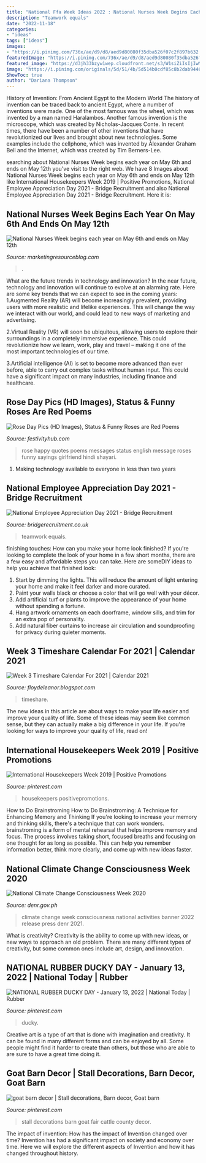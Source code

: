 ```yaml
---
title: "National Ffa Week Ideas 2022 : National Nurses Week Begins Each Year On May 6th And Ends On May 12th"
description: "Teamwork equals"
date: "2022-11-18"
categories:
- "ideas"
tags: ["ideas"]
images:
- "https://i.pinimg.com/736x/ae/d9/d8/aed9d80080f35dba526f07c2f897b632.jpg"
featuredImage: "https://i.pinimg.com/736x/ae/d9/d8/aed9d80080f35dba526f07c2f897b632.jpg"
featured_image: "https://d3jh33bzyw1wep.cloudfront.net/s3/W1siZiIsIjIwMjEvMDMvMDQvMTYvMzAvNDcvMDlmNjMzYTktNDQwNi00MDZiLWE0MmUtYWZkODBmNDM2ZDJlL3RlYW0gd29yay5qcGciXSxbInAiLCJ0aHVtYiIsIjEyMDB4NjMwIyJdXQ"
image: "https://i.pinimg.com/originals/5d/51/4b/5d514b0cdf85c8b2dab944694954556c.jpg"
ShowToc: true
author: "Dariana Thompson"
---
```



History of Invention: From Ancient Egypt to the Modern World
The history of invention can be traced back to ancient Egypt, where a number of inventions were made. One of the most famous was the wheel, which was invented by a man named Haralambos. Another famous invention is the microscope, which was created by Nicholas-Jacques Conte. In recent times, there have been a number of other inventions that have revolutionized our lives and brought about new technologies. Some examples include the cellphone, which was invented by Alexander Graham Bell and the Internet, which was created by Tim Berners-Lee.

	

		
searching about National Nurses Week begins each year on May 6th and ends on May 12th you've visit to the right web. We have 8 Images about National Nurses Week begins each year on May 6th and ends on May 12th like International Housekeepers Week 2019 | Positive Promotions, National Employee Appreciation Day 2021 - Bridge Recruitment and also National Employee Appreciation Day 2021 - Bridge Recruitment. Here it is:
		
    
## National Nurses Week Begins Each Year On May 6th And Ends On May 12th

<img loading=lazy src="https://marketingresourceblog.com/wp-content/uploads/2020/04/National-Nurses-Week-1024x614.jpeg" onerror="this.onerror=null;this.src='https://tse1.mm.bing.net/th?id=OIP.MC0lNwcU-EbA3T-qjYh7KwHaEc&amp;pid=15.1';" alt="National Nurses Week begins each year on May 6th and ends on May 12th">

_Source: marketingresourceblog.com_

>. 

	

What are the future trends in technology and innovation?
In the near future, technology and innovation will continue to evolve at an alarming rate. Here are some key trends that we can expect to see in the coming years:
1.Augmented Reality (AR) will become increasingly prevalent, providing users with more realistic and lifelike experiences. This will change the way we interact with our world, and could lead to new ways of marketing and advertising.

2.Virtual Reality (VR) will soon be ubiquitous, allowing users to explore their surroundings in a completely immersive experience. This could revolutionize how we learn, work, play and travel – making it one of the most important technologies of our time.

3.Artificial intelligence (AI) is set to become more advanced than ever before, able to carry out complex tasks without human input. This could have a significant impact on many industries, including finance and healthcare.

    
## Rose Day Pics (HD Images), Status &amp; Funny Roses Are Red Poems

<img loading=lazy src="http://festivityhub.com/wp-content/uploads/2016/01/rose-day-image.jpg" onerror="this.onerror=null;this.src='https://tse3.mm.bing.net/th?id=OIP.ijdmg3999jkP5v1svFZjsQHaF6&amp;pid=15.1';" alt="Rose Day Pics (HD Images), Status &amp; Funny Roses are Red Poems">

_Source: festivityhub.com_

>rose happy quotes poems messages status english message roses funny sayings girlfriend hindi shayari. 

	

1. Making technology available to everyone in less than two years 

    
## National Employee Appreciation Day 2021 - Bridge Recruitment

<img loading=lazy src="https://d3jh33bzyw1wep.cloudfront.net/s3/W1siZiIsIjIwMjEvMDMvMDQvMTYvMzAvNDcvMDlmNjMzYTktNDQwNi00MDZiLWE0MmUtYWZkODBmNDM2ZDJlL3RlYW0gd29yay5qcGciXSxbInAiLCJ0aHVtYiIsIjEyMDB4NjMwIyJdXQ" onerror="this.onerror=null;this.src='https://tse3.mm.bing.net/th?id=OIP.vYqsCfQiHghIQTBTPcYtogHaD4&amp;pid=15.1';" alt="National Employee Appreciation Day 2021 - Bridge Recruitment">

_Source: bridgerecruitment.co.uk_

>teamwork equals. 

	

finishing touches: How can you make your home look finished?
If you're looking to complete the look of your home in a few short months, there are a few easy and affordable steps you can take. Here are someDIY ideas to help you achieve that finished look: 
1. Start by dimming the lights. This will reduce the amount of light entering your home and make it feel darker and more curated. 
2. Paint your walls black or choose a color that will go well with your décor. 
3. Add artificial turf or plants to improve the appearance of your home without spending a fortune. 
4. Hang artwork ornaments on each doorframe, window sills, and trim for an extra pop of personality. 
5. Add natural fiber curtains to increase air circulation and soundproofing for privacy during quieter moments.

    
## Week 3 Timeshare Calendar For 2021 | Calendar 2021

<img loading=lazy src="https://lh5.googleusercontent.com/proxy/naUbPp040xrJTzLUjPJPLPxDk-N6YD5O1oSkFSoLOkriusA6IOLJF2zYDVgrrMg9ZoVUL2jVAKpssWS51uupOn6c2MkUimSoo_1Z2MlgA9DYsQXqmljKMyNYgRB8twgZr0yspg=w1200-h630-p-k-no-nu" onerror="this.onerror=null;this.src='https://tse2.mm.bing.net/th?id=OIP.dW43z8EH-HgKp2_lRueNmwHaF1&amp;pid=15.1';" alt="Week 3 Timeshare Calendar For 2021 | Calendar 2021">

_Source: floydeleanor.blogspot.com_

>timeshare. 

	

The new ideas in this article are about ways to make your life easier and improve your quality of life. Some of these ideas may seem like common sense, but they can actually make a big difference in your life. If you're looking for ways to improve your quality of life, read on!

    
## International Housekeepers Week 2019 | Positive Promotions

<img loading=lazy src="https://i.pinimg.com/736x/13/da/7e/13da7e266a50fa91788051a8d1f3411e.jpg" onerror="this.onerror=null;this.src='https://tse3.mm.bing.net/th?id=OIP.KQzZWSnorMgNd1c_NxhydAAAAA&amp;pid=15.1';" alt="International Housekeepers Week 2019 | Positive Promotions">

_Source: pinterest.com_

>housekeepers positivepromotions. 

	

How to Do Brainstroming
How to Do Brainstroming: A Technique for Enhancing Memory and Thinking
If you're looking to increase your memory and thinking skills, there's a technique that can work wonders. brainstroming is a form of mental rehearsal that helps improve memory and focus. The process involves taking short, focused breaths and focusing on one thought for as long as possible. This can help you remember information better, think more clearly, and come up with new ideas faster.

    
## National Climate Change Consciousness Week 2020

<img loading=lazy src="https://denr.gov.ph/images/banners/Banner_2020/Banner_National_Climate_Change_Consciousness_Week_sched_of_activities.jpg" onerror="this.onerror=null;this.src='https://tse3.mm.bing.net/th?id=OIP.FE2S10BQvd4SPj8a4zC9WQHaKf&amp;pid=15.1';" alt="National Climate Change Consciousness Week 2020">

_Source: denr.gov.ph_

>climate change week consciousness national activities banner 2022 release press denr 2021. 

	

What is creativity?
Creativity is the ability to come up with new ideas, or new ways to approach an old problem. There are many different types of creativity, but some common ones include art, design, and innovation.

    
## NATIONAL RUBBER DUCKY DAY - January 13, 2022 | National Today | Rubber

<img loading=lazy src="https://i.pinimg.com/736x/ae/d9/d8/aed9d80080f35dba526f07c2f897b632.jpg" onerror="this.onerror=null;this.src='https://tse4.mm.bing.net/th?id=OIP.Fu5_EhSfzS0Q83mCHcnNHwHaCg&amp;pid=15.1';" alt="NATIONAL RUBBER DUCKY DAY - January 13, 2022 | National Today | Rubber">

_Source: pinterest.com_

>ducky. 

	

Creative art is a type of art that is done with imagination and creativity. It can be found in many different forms and can be enjoyed by all. Some people might find it harder to create than others, but those who are able to are sure to have a great time doing it.

    
## Goat Barn Decor | Stall Decorations, Barn Decor, Goat Barn

<img loading=lazy src="https://i.pinimg.com/originals/5d/51/4b/5d514b0cdf85c8b2dab944694954556c.jpg" onerror="this.onerror=null;this.src='https://tse4.mm.bing.net/th?id=OIP.WCom3NzpG04NXcVRkhD3MQHaFj&amp;pid=15.1';" alt="goat barn decor | Stall decorations, Barn decor, Goat barn">

_Source: pinterest.com_

>stall decorations barn goat fair cattle county decor. 

	

The impact of invention: How has the impact of Invention changed over time?
Invention has had a significant impact on society and economy over time. Here we will explore the different aspects of Invention and how it has changed throughout history.

